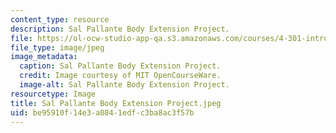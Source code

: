 ```yaml
---
content_type: resource
description: Sal Pallante Body Extension Project.
file: https://ol-ocw-studio-app-qa.s3.amazonaws.com/courses/4-301-introduction-to-the-visual-arts-spring-2007/be95910f14e3a0841edfc3ba8ac3f57b_SalPallanteBodyExtensionProject.jpeg
file_type: image/jpeg
image_metadata:
  caption: Sal Pallante Body Extension Project.
  credit: Image courtesy of MIT OpenCourseWare.
  image-alt: Sal Pallante Body Extension Project.
resourcetype: Image
title: Sal Pallante Body Extension Project.jpeg
uid: be95910f-14e3-a084-1edf-c3ba8ac3f57b
---
```

